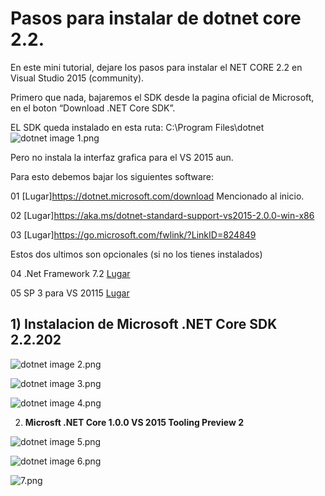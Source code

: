 # Pasos para instalar de dotnet core 2.2.
En este mini tutorial, dejare los pasos para instalar el NET CORE 2.2 en Visual Studio 2015 (community).

Primero que nada, bajaremos el SDK desde la pagina oficial de Microsoft, en el boton “Download .NET Core SDK”.

EL SDK queda instalado en esta ruta: C:\Program Files\dotnet
![dotnet image 1.png](https://tydw.files.wordpress.com/2019/04/dotnet-ruta-fisica.png)



Pero no instala la interfaz grafica para el VS 2015 aun.

Para esto debemos bajar los siguientes software:

01 [Lugar]https://dotnet.microsoft.com/download Mencionado al inicio.

02 [Lugar]https://aka.ms/dotnet-standard-support-vs2015-2.0.0-win-x86

03 [Lugar]https://go.microsoft.com/fwlink/?LinkID=824849

Estos dos ultimos son opcionales (si no los tienes instalados)

04 .Net Framework 7.2 [Lugar](https://go.microsoft.com/fwlink/?LinkId=863261&clcid=0x409)

05 SP 3 para VS 20115 [Lugar](https://go.microsoft.com/fwlink/?LinkId=691129)


## 1) **Instalacion de Microsoft .NET Core SDK 2.2.202**

 ![dotnet image 2.png](https://tydw.files.wordpress.com/2019/04/01.png)

 ![dotnet image 3.png](https://tydw.files.wordpress.com/2019/04/02.png)

 ![dotnet image 4.png](https://tydw.files.wordpress.com/2019/04/02.png)



 2) **Microsft .NET Core 1.0.0 VS 2015 Tooling Preview 2**

 ![dotnet image 5.png](https://tydw.files.wordpress.com/2019/04/01.png)

 ![dotnet image 6.png](https://tydw.files.wordpress.com/2019/04/02.png)

 ![7.png](https://tydw.files.wordpress.com/2019/04/02.png)

